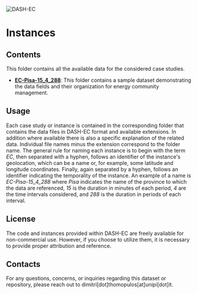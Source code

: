![DASH-EC](https://github.com/dimitri-thomopulos/DASH-EC/assets/62555073/4e0474b4-2ed2-4c1c-8d1e-002d57550357)

# Instances

## Contents
This folder contains all the available data for the considered case studies.
- [**EC-Pisa-15_4_288**](https://github.com/dimitri-thomopulos/DASH-EC/tree/main/Instances/EC-Pisa-15_4_288): This folder contains a sample dataset demonstrating the data fields and their organization for energy community management.

## Usage
Each case study or instance is contained in the corresponding folder that contains the data files in DASH-EC format and available extensions. In addition where available there is also a specific explanation of the related data.
Individual file names minus the extension correspond to the folder name.
The general rule for naming each instance is to begin with the term *EC*, then separated with a hyphen, follows an identifier of the instance's geolocation, which can be a name or, for example, some latitude and longitude coordinates. Finally, again separated by a hyphen, follows an identifier indicating the temporality of the instance.
An example of a name is *EC-Pisa-15_4_288* where *Pisa* indicates the name of the province to which the data are referenced, *15* is the duration in minutes of each period, *4* are the time intervals considered,  and *288* is the duration in periods of each interval.

## License
The code and instances provided within DASH-EC are freely available for non-commercial use. However, if you choose to utilize them, it is necessary to provide proper attribution and reference.

##  Contacts
For any questions, concerns, or inquiries regarding this dataset or repository, please reach out to dimitri[dot]thomopulos[at]unipi[dot]it.
